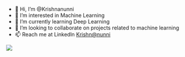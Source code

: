 - 👋 Hi, I’m @Krishnanunni
- 👀 I’m interested in Machine Learning
- 🌱 I’m currently learning Deep Learning
- 💞️ I’m looking to collaborate on projects related to machine learning
- 📫 Reach me at Linkedln <a href= "https://www.linkedin.com/in/krishnanunni-r-1b3974285/"> Krishn@nunni</a>


<!---
Krishnanunnir369777/Krishnanunnir369777 is a ✨ special ✨ repository because its `README.md` (this file) appears on your GitHub profile.
You can click the Preview link to take a look at your changes.
--->

<a href="https://visitcount.itsvg.in">
  <img src="https://visitcount.itsvg.in/api?id=Krishnanunnir369777&label=Profile%20Views&color=0&icon=5&pretty=false" />
</a>
